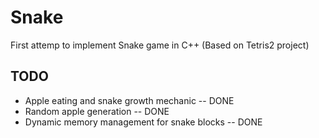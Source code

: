 # Snake
First attemp to implement Snake game in C++ (Based on Tetris2 project)

## TODO
- Apple eating and snake growth mechanic -- DONE
- Random apple generation -- DONE
- Dynamic memory management for snake blocks -- DONE